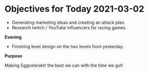 # Objectives for Today 2021-03-02

- Generating marketing ideas and creating an attack plan.
- Research twitch / YouTube influencers for racing games.

**Evening**

- Finishing level design on the two levels from yesterday.

**Purpose**

Making Eggcelerate! the best we can with the time we got!
